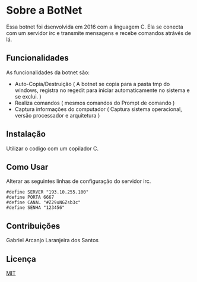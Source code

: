 # Sobre a BotNet

Essa botnet foi dsenvolvida em 2016 com a linguagem C. Ela se conecta com um servidor irc e transmite mensagens e recebe comandos atrávés de lá.


## Funcionalidades

As funcionalidades da botnet são:

- Auto-Copia/Destruição ( A botnet se copia para a pasta tmp do windows, registra no regedit para iniciar automaticamente no sistema e se exclui. )
- Realiza comandos ( mesmos comandos do Prompt de comando )
- Captura informações do computador ( Captura sistema operacional, versão processador e arquitetura )
 
## Instalação

Utilizar o codigo com um copilador C.

## Como Usar

Alterar as seguintes linhas de configuração do servidor irc.

```
#define SERVER "193.10.255.100"
#define PORTA 6667
#define CANAL "#Z29uNGZsb3c"
#define SENHA "123456"
```

## Contribuições

Gabriel Arcanjo Laranjeira dos Santos

## Licença
[MIT](https://choosealicense.com/licenses/mit/)